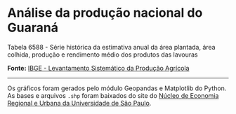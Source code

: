 # Análise da produção nacional do Guaraná

Tabela 6588 - Série histórica da estimativa anual da área plantada, área colhida, produção e rendimento médio dos produtos das lavouras

__Fonte:__ [IBGE - Levantamento Sistemático da Produção Agrícola](https://sidra.ibge.gov.br/tabela/6588#)

---

Os gráficos foram gerados pelo módulo Geopandas e Matplotlib do Python. As bases e arquivos `.shp` foram baixados do site do [Núcleo de Economia Regional e Urbana da Universidade de São Paulo](http://www.usp.br/nereus/?dados=brasil).